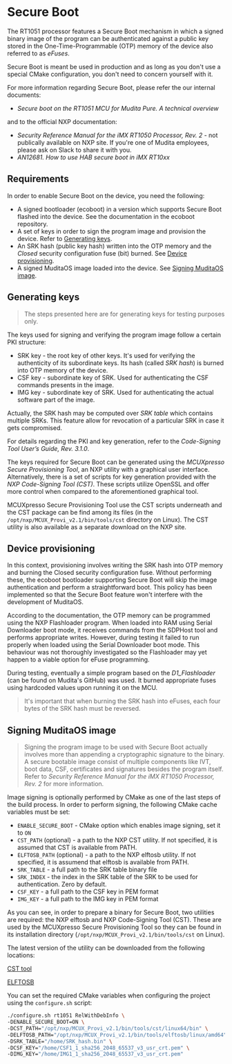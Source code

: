 # Secure Boot

The RT1051 processor features a Secure Boot mechanism in which a signed binary
image of the program can be authenticated against a public key stored
in the One-Time-Programmable (OTP) memory of the device also referred to as *eFuses*.

Secure Boot is meant be used in production and as long as you don't use a special CMake
configuration, you don't need to concern yourself with it.

For more information regarding Secure Boot, please refer the our internal documents:

* *Secure boot on the RT1051 MCU for Mudita Pure. A technical overview*

and to the official NXP documentation:

* *Security Reference Manual for the iMX RT1050 Processor, Rev. 2* - not publically
available on NXP site. If you're one of Mudita employees, please ask on Slack
to share it with you.
* *AN12681. How to use HAB secure boot in iMX RT10xx*

## Requirements

In order to enable Secure Boot on the device, you need the following:

* A signed bootloader (ecoboot) in a version which supports Secure Boot flashed
into the device. See the documentation in the ecoboot repository.
* A set of keys in order to sign the program image and provision the device.
Refer to [Generating keys](#generating-keys).
* An SRK hash (public key hash) written into the OTP memory and the *Closed* security
configuration fuse (bit) burned. See [Device provisioning](#device-provisioning).
* A signed MuditaOS image loaded into the device.
See [Signing MuditaOS image](#signing-muditaos-image).

## Generating keys

> The steps presented here are for generating keys for testing purposes only.

The keys used for signing and verifying the program image follow a certain PKI structure:

* SRK key - the root key of other keys. It's used for verifying the authenticity
of its subordinate keys. Its hash (called *SRK hash*) is burned into OTP memory
of the device.
* CSF key - subordinate key of SRK. Used for authenticating the CSF commands
presents in the image.
* IMG key - subordinate key of SRK. Used for authenticating the actual software
part of the image.

Actually, the SRK hash may be computed over *SRK table* which contains multiple SRKs.
This feature allow for revocation of a particular SRK in case it gets compromised.

For details regarding the PKI and key generation, refer to the *Code-Signing Tool
User’s Guide, Rev. 3.1.0*. 

The keys required for Secure Boot can be generated using the *MCUXpresso Secure
Provisioning Tool*, an NXP utility with a graphical user interface. Alternatively,
there is a set of scripts for key generation provided with the *NXP Code-Signing
Tool (CST)*. These scripts utilize OpenSSL and offer more control when compared
to the aforementioned graphical tool.

MCUXpresso Secure Provisioning Tool use the CST scripts underneath and the CST
package can be find among its files (in the `/opt/nxp/MCUX_Provi_v2.1/bin/tools/cst`
directory on Linux). The CST utility is also available as a separate download
on the NXP site.

## Device provisioning

In this context, provisioning involves writing the SRK hash into OTP memory and
burning the Closed security configuration fuse. Without performing these,
the ecoboot bootloader supporting Secure Boot will skip the image authentication
and perform a straightforward boot. This policy has been implemented so that the
Secure Boot feature won't interfere with the development of MuditaOS.

According to the documentation, the OTP memory can be programmed using the
NXP Flashloader program. When loaded into RAM using Serial Downloader boot mode,
it receives commands from the SDPHost tool and performs appropriate writes. However,
during testing it failed to run properly when loaded using the Serial Downloader
boot mode. This behaviour was not thoroughly investigated so the Flashloader
may yet happen to a viable option for eFuse programming.

During testing, eventually a simple program based on the *D1_Flashloader* (can be found on 
Mudita's GitHub) was used. It burned appropriate fuses using hardcoded values
upon running it on the MCU.

> It's important that when burning the SRK hash into eFuses, each four bytes of the
> SRK hash must be reversed.

## Signing MuditaOS image

> Signing the program image to be used with Secure Boot actually involves more
> than appending a cryptographic signature to the binary. A secure bootable image
> consist of multiple components like IVT, boot data, CSF, certificates and signatures
> besides the program itself. Refer to *Security Reference Manual for the iMX RT1050
> Processor, Rev. 2* for more information.

Image signing is optionally performed by CMake as one of the last steps of the build
process. In order to perform signing, the following CMake cache variables must be set:
* `ENABLE_SECURE_BOOT` - CMake option which enables image signing, set it to `ON`
* `CST_PATH` (optional) - a path to the NXP CST utility. If not specified, it is
assumed that CST is available from PATH.
* `ELFTOSB_PATH` (optional) - a path to the NXP elftosb utility. If not specified,
it is assumend that elftosb is available from PATH.
* `SRK_TABLE` - a full path to the SRK table binary file
* `SRK_INDEX` - the index in the SRK table of the SRK to be used for authentication.
Zero by default.
* `CSF_KEY` - a full path to the CSF key in PEM format
* `IMG_KEY` - a full path to the IMG key in PEM format

As you can see, in order to prepare a binary for Secure Boot, two utilities are
required: the NXP elftosb and NXP Code-Signing Tool (CST). These are used by the
MCUXpresso Secure Provisioning Tool so they can be found in its installation
directory (`/opt/nxp/MCUX_Provi_v2.1/bin/tools/cst` on Linux).

The latest version of the utility can be downloaded from the following locations:

[CST tool](https://www.nxp.com/webapp/sps/download/license.jsp?colCode=IMX_CST_TOOL)

[ELFTOSB](https://www.nxp.com/webapp/sps/download/license.jsp?colCode=elftosb_5.1.19)

You can set the required CMake variables when configuring the project using the
`configure.sh` script:
``` bash
./configure.sh rt1051 RelWithDebInfo \
-DENABLE_SECURE_BOOT=ON \
-DCST_PATH="/opt/nxp/MCUX_Provi_v2.1/bin/tools/cst/linux64/bin" \
-DELFTOSB_PATH="/opt/nxp/MCUX_Provi_v2.1/bin/tools/elftosb/linux/amd64" \
-DSRK_TABLE="/home/SRK_hash.bin" \
-DCSF_KEY="/home/CSF1_1_sha256_2048_65537_v3_usr_crt.pem" \
-DIMG_KEY="/home/IMG1_1_sha256_2048_65537_v3_usr_crt.pem"
```
